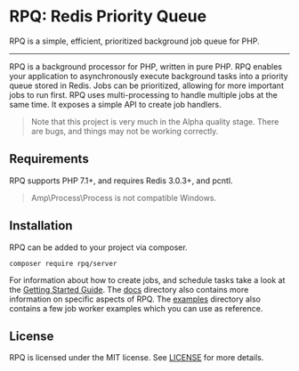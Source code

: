 # RPQ: Redis Priority Queue

RPQ is a simple, efficient, prioritized background job queue for PHP.

-----------

RPQ is a background processor for PHP, written in pure PHP. RPQ enables your application to asynchronously execute background tasks into a priority queue stored in Redis. Jobs can be prioritized, allowing for more important jobs to run first. RPQ uses multi-processing to handle multiple jobs at the same time. It exposes a simple API to create job handlers.

> Note that this project is very much in the Alpha quality stage. There are bugs, and things may not be working correctly.

## Requirements

RPQ supports PHP 7.1+, and requires Redis 3.0.3+, and pcntl.

> Amp\Process\Process is not compatible Windows.

## Installation

RPQ can be added to your project via composer.

```
composer require rpq/server
```

For information about how to create jobs, and schedule tasks take a look at the [Getting Started Guide](docs/Getting%20Started.md). The [docs](docs) directory also contains more information on specific aspects of RPQ. The [examples](examples/) directory also contains a few job worker examples which you can use as reference.

## License

RPQ is licensed under the MIT license. See [LICENSE](LICENSE) for more details.